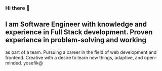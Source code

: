 ### Hi there 👋
 
## I am Software Engineer with knowledge and experience in Full Stack development. Proven experience in problem-solving and working
as part of a team. Pursuing a career in the field of web development and frontend. Creative with a desire to learn new things, adaptive,
and open-minded.
yosefik@

<!--
**YosiKimhi/YosiKimhi** is a ✨ _special_ ✨ repository because its `README.md` (this file) appears on your GitHub profile.

Here are some ideas to get you started:

- 🔭 I’m currently working on ...
- 🌱 I’m currently learning ...
- 👯 I’m looking to collaborate on ...
- 🤔 I’m looking for help with ...
- 💬 Ask me about ...
- 📫 How to reach me: ...
- 😄 Pronouns: ...
- ⚡ Fun fact: ...
-->

